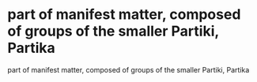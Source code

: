 # part of manifest matter, composed of groups of the smaller Partiki, Partika

part of manifest matter, composed of groups of the smaller Partiki, Partika